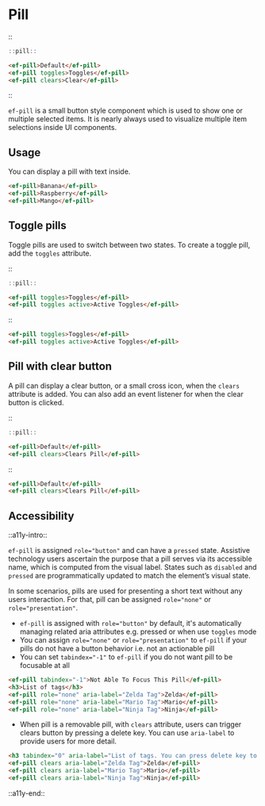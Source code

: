 <!--
type: page
title: Pill
location: ./elements/pill
layout: default
-->

# Pill
::
```javascript
::pill::
```
```html
<ef-pill>Default</ef-pill>
<ef-pill toggles>Toggles</ef-pill>
<ef-pill clears>Clear</ef-pill>
```
::

`ef-pill` is a small button style component which is used to show one or multiple selected items. It is nearly always used to visualize multiple item selections inside UI components.

## Usage
You can display a pill with text inside.

```html
<ef-pill>Banana</ef-pill>
<ef-pill>Raspberry</ef-pill>
<ef-pill>Mango</ef-pill>
```

## Toggle pills
Toggle pills are used to switch between two states. To create a toggle pill, add the `toggles` attribute.

::
```javascript
::pill::
```
```html
<ef-pill toggles>Toggles</ef-pill>
<ef-pill toggles active>Active Toggles</ef-pill>
```
::

```html
<ef-pill toggles>Toggles</ef-pill>
<ef-pill toggles active>Active Toggles</ef-pill>
```

## Pill with clear button
A pill can display a clear button, or a small cross icon, when the `clears` attribute is added. You can also add an event listener for when the clear button is clicked.

::
```javascript
::pill::
```
```html
<ef-pill>Default</ef-pill>
<ef-pill clears>Clears Pill</ef-pill>
```
::

```html
<ef-pill>Default</ef-pill>
<ef-pill clears>Clears Pill</ef-pill>
```

## Accessibility
::a11y-intro::

`ef-pill` is assigned `role="button"` and can have a `pressed` state. Assistive technology users ascertain the purpose that a pill serves via its accessible name, which is computed from the visual label. States such as `disabled` and `pressed` are programmatically updated to match the element’s visual state.

In some scenarios, pills are used for presenting a short text without any users interaction. For that, pill can be assigned `role="none"` or `role="presentation"`.

* `ef-pill` is assigned with `role="button"` by default, it's automatically managing related aria attributes e.g. pressed or when use `toggles` mode
* You can assign `role="none"` or `role="presentation"` to `ef-pill` if your pills do not have a button behavior i.e. not an actionable pill
* You can set `tabindex="-1"` to `ef-pill` if you do not want pill to be focusable at all

```html
<ef-pill tabindex="-1">Not Able To Focus This Pill</ef-pill>
<h3>List of tags</h3>
<ef-pill role="none" aria-label="Zelda Tag">Zelda</ef-pill>
<ef-pill role="none" aria-label="Mario Tag">Mario</ef-pill>
<ef-pill role="none" aria-label="Ninja Tag">Ninja</ef-pill>
```

* When pill is a removable pill, with `clears` attribute, users can trigger clears button by pressing a delete key. You can use `aria-label` to provide users for more detail.

```html
<h3 tabindex="0" aria-label="List of tags. You can press delete key to delete each tag">List of tags</h3>
<ef-pill clears aria-label="Zelda Tag">Zelda</ef-pill>
<ef-pill clears aria-label="Mario Tag">Mario</ef-pill>
<ef-pill clears aria-label="Ninja Tag">Ninja</ef-pill>
```

::a11y-end::
